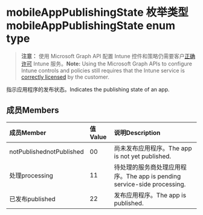 # <a name="mobileapppublishingstate-enum-type"></a><span data-ttu-id="ae3b6-101">mobileAppPublishingState 枚举类型</span><span class="sxs-lookup"><span data-stu-id="ae3b6-101">mobileAppPublishingState enum type</span></span>

> <span data-ttu-id="ae3b6-102">**注意：** 使用 Microsoft Graph API 配置 Intune 控件和策略仍需要客户[正确许可](https://go.microsoft.com/fwlink/?linkid=839381) Intune 服务。</span><span class="sxs-lookup"><span data-stu-id="ae3b6-102">**Note:** Using the Microsoft Graph APIs to configure Intune controls and policies still requires that the Intune service is [correctly licensed](https://go.microsoft.com/fwlink/?linkid=839381) by the customer.</span></span>

<span data-ttu-id="ae3b6-103">指示应用程序的发布状态。</span><span class="sxs-lookup"><span data-stu-id="ae3b6-103">Indicates the publishing state of an app.</span></span>
## <a name="members"></a><span data-ttu-id="ae3b6-104">成员</span><span class="sxs-lookup"><span data-stu-id="ae3b6-104">Members</span></span>
|<span data-ttu-id="ae3b6-105">成员</span><span class="sxs-lookup"><span data-stu-id="ae3b6-105">Member</span></span>|<span data-ttu-id="ae3b6-106">值</span><span class="sxs-lookup"><span data-stu-id="ae3b6-106">Value</span></span>|<span data-ttu-id="ae3b6-107">说明</span><span class="sxs-lookup"><span data-stu-id="ae3b6-107">Description</span></span>|
|:---|:---|:---|
|<span data-ttu-id="ae3b6-108">notPublished</span><span class="sxs-lookup"><span data-stu-id="ae3b6-108">notPublished</span></span>|<span data-ttu-id="ae3b6-109">0</span><span class="sxs-lookup"><span data-stu-id="ae3b6-109">0</span></span>|<span data-ttu-id="ae3b6-110">尚未发布应用程序。</span><span class="sxs-lookup"><span data-stu-id="ae3b6-110">The app is not yet published.</span></span>|
|<span data-ttu-id="ae3b6-111">处理</span><span class="sxs-lookup"><span data-stu-id="ae3b6-111">processing</span></span>|<span data-ttu-id="ae3b6-112">1</span><span class="sxs-lookup"><span data-stu-id="ae3b6-112">1</span></span>|<span data-ttu-id="ae3b6-113">待处理的服务商处理应用程序。</span><span class="sxs-lookup"><span data-stu-id="ae3b6-113">The app is pending service-side processing.</span></span>|
|<span data-ttu-id="ae3b6-114">已发布</span><span class="sxs-lookup"><span data-stu-id="ae3b6-114">published</span></span>|<span data-ttu-id="ae3b6-115">2</span><span class="sxs-lookup"><span data-stu-id="ae3b6-115">2</span></span>|<span data-ttu-id="ae3b6-116">发布应用程序。</span><span class="sxs-lookup"><span data-stu-id="ae3b6-116">The app is published.</span></span>|



